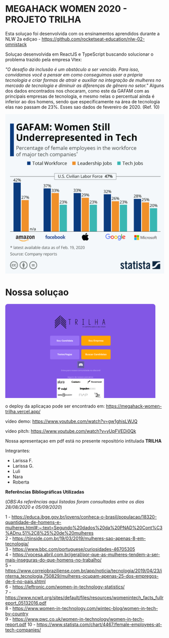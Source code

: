 # MEGAHACK WOMEN 2020 - PROJETO TRILHA

Esta soluçao foi desenvolvida com os ensinamentos aprendidos durante a NLW 2a ediçao - https://github.com/rocketseat-education/nlw-02-omnistack

Soluçao desenvolvida em ReactJS e TypeScript buscando solucionar o problema trazido pela empresa Vtex:

*"O desafio da inclusão é um obstáculo a ser vencido. Para isso, convidamos você a pensar em como conseguimos usar a própria tecnologia e criar formas de atrair e auxiliar na integração de mulheres no mercado de tecnologia e diminuir as diferenças de gênero no setor."*
Alguns dos dados encontrados nos chocaram, como este da GAFAM com as principais empresas de tecnologia, e mesmo nelas o percentual ainda é inferior ao dos homens, sendo que especificamente na área de tecnologia elas nao passam de 23%. Esses sao dados de fevereiro de 2020. (Ref. 10)

![Alt text](https://github.com/NaraGuimma/megahack-women-trilha/blob/master/statistica%2C%20Fev%202020.png "Optional Dados Statistica de Fevereiro de 2020 - vide REf. 10")



# Nossa soluçao

![Alt text](https://github.com/NaraGuimma/megahack-women-trilha/blob/master/index.html.png "Optional Home Page")

o deploy da aplicaçao pode ser encontrado em: https://megahack-women-trilha.vercel.app/

vídeo demo: https://www.youtube.com/watch?v=gw1ghisLWJQ

vídeo pitch: https://www.youtube.com/watch?v=yUpFVEDi0Qk 

Nossa apresentaçao em pdf está no presente repositório intitulada **TRILHA**


Integrantes:

- Larissa F.
- Larissa G.
- Luli
- Nara
- Roberta


**Referências Bibliográficas Utilizadas**

(*OBS:As referências aqui listadas foram consultadas entre os dias 28/08/2020 e 05/09/2020*)

1 - https://educa.ibge.gov.br/jovens/conheca-o-brasil/populacao/18320-quantidade-de-homens-e-mulheres.html#:~:text=Segundo%20dados%20da%20PNAD%20Cont%C3%ADnu,51%2C8%25%20de%20mulheres<br>
2 - https://tiinside.com.br/19/03/2019/mulheres-sao-apenas-8-em-tecnologia/<br>
3 - https://www.bbc.com/portuguese/curiosidades-46705305<br>
4 - https://vocesa.abril.com.br/geral/por-que-as-mulheres-tendem-a-ser-mais-inseguras-do-que-homens-no-trabalho/<br>
5 - https://www.correiobraziliense.com.br/app/noticia/tecnologia/2019/04/23/interna_tecnologia,750829/mulheres-ocupam-apenas-25-dos-empregos-de-ti-no-pais.shtml<br>
6 - https://leftronic.com/women-in-technology-statistics/<br>
7 - https://www.ncwit.org/sites/default/files/resources/womenintech_facts_fullreport_05132016.pdf<br>
8 - https://www.women-in-technology.com/wintec-blog/women-in-tech-by-country<br>
9 - https://www.pwc.co.uk/women-in-technology/women-in-tech-report.pdf
10 - https://www.statista.com/chart/4467/female-employees-at-tech-companies/
